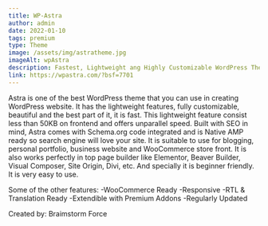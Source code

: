 ```yaml
---
title: WP-Astra
author: admin
date: 2022-01-10
tags: premium
type: Theme
image: /assets/img/astratheme.jpg
imageAlt: wpAstra
description: Fastest, Lightweight ang Highly Customizable WordPress Theme
link: https://wpastra.com/?bsf=7701
---
```



Astra is one of the best WordPress theme that you can use in creating WordPress website. It has the lightweight features, fully customizable, beautiful and the best part of it, it is fast. This lightweight feature consist less than 50KB on frontend and offers unparallel speed. Built with SEO in mind, Astra comes with Schema.org code integrated and is Native AMP ready so search engine will love your site. It is suitable to use for blogging, personal portfolio, business website and WooCommerce store front. It is also works perfectly in top page builder like Elementor, Beaver Builder, Visual Composer, Site Origin, Divi, etc. And specially it is beginner friendly. It is very easy to use. 

Some of the other features:
    -WooCommerce Ready
    -Responsive
    -RTL & Translation Ready
    -Extendible with Premium Addons
    -Regularly Updated

Created by: Braimstorm Force
